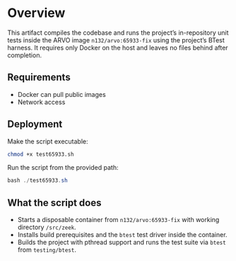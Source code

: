 # Overview
This artifact compiles the codebase and runs the project’s in-repository unit tests inside the ARVO image `n132/arvo:65933-fix` using the project’s BTest harness. It requires only Docker on the host and leaves no files behind after completion.

## Requirements
- Docker can pull public images
- Network access

## Deployment
Make the script executable:

```bash
chmod +x test65933.sh
```

Run the script from the provided path:

```powershell
bash ./test65933.sh
```

## What the script does
- Starts a disposable container from `n132/arvo:65933-fix` with working directory `/src/zeek`.
- Installs build prerequisites and the `btest` test driver inside the container.
- Builds the project with pthread support and runs the test suite via `btest` from `testing/btest`.
